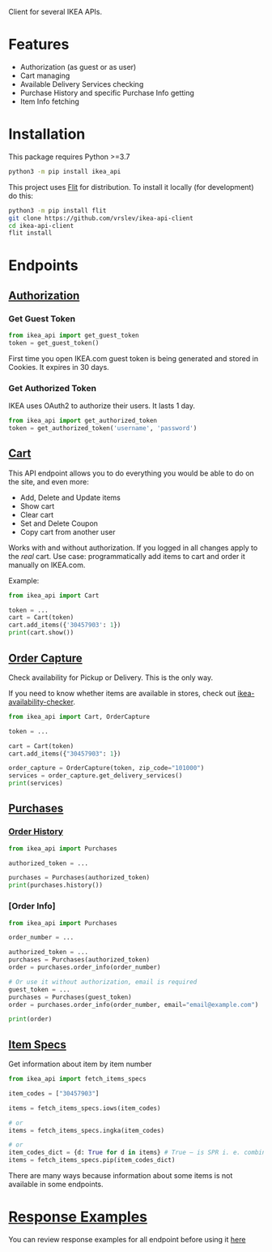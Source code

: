 Client for several IKEA APIs.

# Features

-   Authorization (as guest or as user)
-   Cart managing
-   Available Delivery Services checking
-   Purchase History and specific Purchase Info getting
-   Item Info fetching

# Installation

This package requires Python >=3.7

```bash
python3 -m pip install ikea_api
```

This project uses [Flit](https://github.com/takluyver/flit) for distribution. To install it locally (for development) do this:

```bash
python3 -m pip install flit
git clone https://github.com/vrslev/ikea-api-client
cd ikea-api-client
flit install
```

# Endpoints

## [Authorization](ikea_api/auth.py)

### Get Guest Token

```python
from ikea_api import get_guest_token
token = get_guest_token()
```

First time you open IKEA.com guest token is being generated and stored in Cookies. It expires in 30 days.

### Get Authorized Token

IKEA uses OAuth2 to authorize their users. It lasts 1 day.

```python
from ikea_api import get_authorized_token
token = get_authorized_token('username', 'password')
```

## [Cart](ikea_api/endpoints/cart)

This API endpoint allows you to do everything you would be able to do on the site, and even more:

-   Add, Delete and Update items
-   Show cart
-   Clear cart
-   Set and Delete Coupon
-   Copy cart from another user

Works with and without authorization. If you logged in all changes apply to the _real_ cart. Use case: programmatically add items to cart and order it manually on IKEA.com.

Example:

```python
from ikea_api import Cart

token = ...
cart = Cart(token)
cart.add_items({'30457903': 1})
print(cart.show())
```

## [Order Capture](ikea_api/endpoints/order_capture/__init__.py)

Check availability for Pickup or Delivery. This is the only way.

If you need to know whether items are available in stores, check out [ikea-availability-checker](https://github.com/Ephigenia/ikea-availability-checker).

```python
from ikea_api import Cart, OrderCapture

token = ...

cart = Cart(token)
cart.add_items({"30457903": 1})

order_capture = OrderCapture(token, zip_code="101000")
services = order_capture.get_delivery_services()
print(services)
```

## [Purchases](ikea_api/endpoints/purchases/__init__.py)

### [Order History](ikea_api/endpoints/purchases/__init__.py#L31-L31)

```python
from ikea_api import Purchases

authorized_token = ...

purchases = Purchases(authorized_token)
print(purchases.history())
```

### [Order Info]

```python
from ikea_api import Purchases

order_number = ...

authorized_token = ...
purchases = Purchases(authorized_token)
order = purchases.order_info(order_number)

# Or use it without authorization, email is required
guest_token = ...
purchases = Purchases(guest_token)
order = purchases.order_info(order_number, email="email@example.com")

print(order)
```

## [Item Specs](ikea_api/endpoints/item)

Get information about item by item number

```python
from ikea_api import fetch_items_specs

item_codes = ["30457903"]

items = fetch_items_specs.iows(item_codes)

# or
items = fetch_items_specs.ingka(item_codes)

# or
item_codes_dict = {d: True for d in items} # True — is SPR i. e. combination
items = fetch_items_specs.pip(item_codes_dict)
```

There are many ways because information about some items is not available in some endpoints.

# [Response Examples](response_examples)

You can review response examples for all endpoint before using it [here](response_examples)
